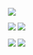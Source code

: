 ![](https://github-profile-summary-cards.vercel.app/api/cards/profile-details?username=sudoR3D&theme=github_dark)

![](https://github-profile-summary-cards.vercel.app/api/cards/repos-per-language?username=sudoR3D&theme=github_dark)    ![](https://github-profile-summary-cards.vercel.app/api/cards/most-commit-language?username=sudoR3D&theme=github_dark)

![](https://github-profile-summary-cards.vercel.app/api/cards/stats?username=sudoR3D&theme=github_dark)    ![](https://github-profile-summary-cards.vercel.app/api/cards/productive-time?username=sudoR3D&theme=github_dark)

